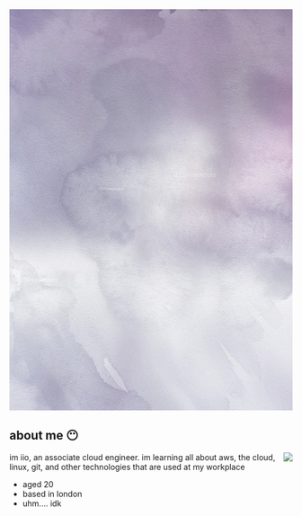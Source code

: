 <img src="banner.png">

<div align="center">
  <h2 align="left">about me 😶‍</h2>
  <img align="right" src="rightpic.webp" height="200">
  <p align="left">im iio, an associate cloud engineer. im learning all about aws, the cloud, linux, git, and other technologies that are used at my workplace</p>
  <ul align="left">
    <li> aged 20</li>
    <li> based in london</li>
    <li> uhm.... idk</li>
  </ul>
</div>
